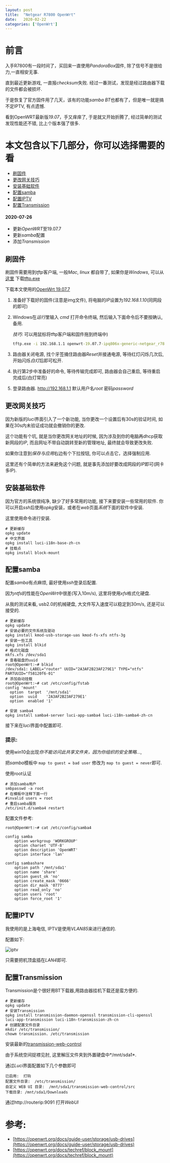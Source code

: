 ```yaml
---
layout: post
title:  "Netgear R7800 OpenWrt"
date:   2020-02-22
categories: ['OpenWrt']
---
```

# 前言

入手R7800有一段时间了，买回来一直使用*PandoraBox*固件, 除了信号不是很给力,一直相安无事. 

直到最近更新游戏, 一直报*checksum*失败. 经过一番测试，发现是经过路由器下载的文件都会被损坏.

于是恢复了官方固件用了几天，该有的功能*samba* *BT*也都有了，但是唯一就是搞不定IPTV, 有点遗憾.

看到OpenWRT最新版*19.07*，手又痒痒了, 于是就又开始折腾了, 经过简单的测试发现性能还不错, 比上个版本强了很多. 


# 本文包含以下几部分，你可以选择需要的看

- [刷固件](#刷固件)
- [更改网关技巧](#更改网关技巧)
- [安装基础软件](#安装基础软件)
- [配置samba](#配置samba)
- [配置IPTV](#配置iptv)
- [配置Transmission](#配置transmission)

#### 2020-07-26 
 - 更新*OpenWRT*至19.07.7
 - 更新*samba*配置
 - 添加*Transmission*

## 刷固件
刷固件需要用到*tftp*客户端, 一般*Mac*, *linux* 都自带了, 如果你是*Windows*, 可以从[这里](https://www.tftp-server.com/tftp-download.html)
下载[tftp.exe](https://www.winagents.com/downloads/tftp.exe)

下载本文使用的[OpenWrt 19.07.7](http://downloads.openwrt.org/releases/19.07.7/targets/ipq806x/generic/openwrt-19.07.7-ipq806x-generic-netgear_r7800-squashfs-factory.img)
1. 准备好下载好的固件(注意是img文件), 将电脑的*IP*设置为*192.168.1.10*(同网段的即可)
2. Windows在*运行*里输入 *cmd* 打开命令终端, 然后输入下面命令后不要按确认, 备用.

   *技巧*: 可以用鼠标将tftp客户端和固件拖到终端中)
   ```cmd
   tftp.exe -i 192.168.1.1 openwrt-19.07.7-ipq806x-generic-netgear_r7800-squashfs-factory.img
   ```
3. 路由器关闭电源, 找个牙签捅住路由器*Reset*并接通电源, 等待红灯闪烁几次后, 开始闪烁*白灯*后即可松开.
4. 执行第2步中准备好的命令, 等待传输完成即可, 路由器会自己重启, 等待重启完成后(白灯常亮)
5. 登录路由器. http://192.168.1.1 默认用户名*root* 密码*password*

## 更改网关技巧

因为新版的*luci*界面引入了一个新功能, 当你更改一个设置后有30s的验证时间, 如果在30s内未验证成功就会撤销你的更改. 

这个功能有个坑, 就是当你更改网关地址的时候, 因为涉及到你的电脑再dhcp获取新网段的*IP*, 而且网址不带自动跳转至新的管理地址, 最终就会导致更改失败.

如果你注意到*保存与应用*右边有个下拉按钮, 你可以点击它，选择强制应用.

这里还有个简单的方法来避免这个问题, 就是事先添加好要改成网段的*IP*即可(网卡多IP).

## 安装基础软件
因为官方的系统很纯净, 缺少了好多常用的功能, 接下来要安装一些常用的软件.
你可以开启*ssh*后使用*opkg*安装，或者在*web*页面*系统*下面的软件中安装.

这里使用命令进行安装.

```
# 更新缓存
opkg update
# 中文界面
opkg install luci-i18n-base-zh-cn
# 挂载点
opkg install block-mount
```

## 配置samba
配置*samba*有点麻烦, 最好使用*ssh*登录后配置.

因为*ntfs*的性能在*OpenWrt*中很差(写入10m/s), 这里将使用*xfs*格式化硬盘.

从我的测试来看, usb2.0的机械硬盘, 大文件写入速度可以稳定到30m/s, 还是可以接受的.


```
# 更新缓存
opkg update
# 安装必要的文件系统及驱动
opkg install kmod-usb-storage-uas kmod-fs-xfs ntfs-3g
# 安装一些工具
opkg install blkid 
# 格式化磁盘
mkfs.xfs /dev/sda1
# 查看磁盘的uuid
root@OpenWrt:~# blkid
/dev/sda1: LABEL="router" UUID="2A3AF2B23AF279E1" TYPE="ntfs" PARTUUID="f58120f6-01"
# 添加自动挂载
root@OpenWrt:~# cat /etc/config/fstab
config 'mount'
  option  target  '/mnt/sda1'
  option  uuid    '2A3AF2B23AF279E1'
  option  enabled '1'

# 安装 samba4
opkg install samba4-server luci-app-samba4 luci-i18n-samba4-zh-cn
```

接下来在*luci*界面中配置即可.

### 提示:

使用win10会出现*你不能访问此共享文件夹，因为你组织的安全策略...*, 

把*samba*模板中
```map to guest = bad user``` 修改为 ```map to guest = never```即可.

使用root认证
```
# 添加samba用户
smbpasswd -a root
# 在模板中注释下面一行
#invalid users = root
# 重启samba服务
/etc/init.d/samba4 restart
```

配置文件参考:
```
root@OpenWrt:~# cat /etc/config/samba4 

config samba
	option workgroup 'WORKGROUP'
	option charset 'UTF-8'
	option description 'OpenWRT'
	option interface 'lan'

config sambashare
	option path '/mnt/sda1'
	option name 'share'
	option guest_ok 'no'
	option create_mask '0666'
	option dir_mask '0777'
	option read_only 'no'
	option users 'root'
	option force_root '1'
```

## 配置IPTV

我使用的是上海电信, IPTV是使用*VLAN85*来进行通信的.

配置如下:

![iptv](/static/img/posts/iptv.jpg "iptv")

只需要把机顶盒插在*LAN4*即可.


## 配置Transmission
Transmission是个很好用BT下载器,用路由器挂机下载还是蛮方便的.

```
# 更新缓存
opkg update
# 安装Transmission
opkg install transmission-daemon-openssl transmission-cli-openssl luci-app-transmission luci-i18n-transmission-zh-cn
# 创建配置文件目录
mkdir /etc/transmission/
chowm transmission. /etc/transmission
```

安装最新的[transmission-web-control](https://github.com/ronggang/transmission-web-control)

由于系统空间捉襟见肘, 这里解压文件夹到外置硬盘中*/mnt/sda1*.

通过*Luci*界面配置如下几个参数即可
```
已启用:  打钩
配置文件目录:  /etc/transmission/
自定义 WEB UI 目录:  /mnt/sda1/transmission-web-control/src
下载目录: /mnt/sda1/Downloads
```

通过http://routerip:9091 打开*WebUI*


# 参考:
- [https://openwrt.org/docs/guide-user/storage/usb-drives](https://openwrt.org/docs/guide-user/storage/usb-drives)
- [https://openwrt.org/docs/techref/block_mount](https://openwrt.org/docs/techref/block_mount)